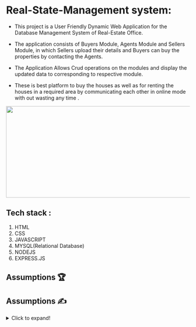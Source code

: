 ﻿# Real-State-Management system:
 
- This project is a User Friendly Dynamic Web Application for the Database Management System of Real-Estate Office.
 
- The application consists of Buyers Module, Agents Module and Sellers Module, in which Sellers  upload their details and Buyers can buy the properties by contacting the Agents.

- The Application Allows Crud operations on the modules and display 
        the updated data to corresponding to respective module.

- These is best platform to buy the houses as well as for renting the houses in a required area by communicating each other in online mode with out wasting any time .

<p align="center">
  <img width="750" height="250" src="https://content.usaa.com/mcontent/static_assets/Media/real-estate-rern-vid-teaser.gif?cacheid=3092709742_p">
</p>


## Tech stack :
1. HTML
2. CSS
3. JAVASCRIPT
4. MYSQL(Relational Database)
5. NODEJS
6. EXPRESS.JS

## Assumptions 🏆
## Assumptions ✍️
<details>
  <summary>Click to expand!</summary>
 In this project, me and team mates assumed as:
 * [x] Every property must be associated with an agent.
 * [x] A property can either be for rent or sale but not both.
 * [x] Sales are updated only when a successful deal is made.
 * [x] Only one agent can manage a property.
 * [x] Each buyer is associated with an agent to buy/see the property.
 * [x] A property is owned/purchased by a single person(No partnership).


## Features and Functionalities:
1) Overview of HOME PAGE we can Login in both ways : LogIn as Agent and LogIn as Officer
![image](https://user-images.githubusercontent.com/64728560/228339357-508d3061-94f5-40b4-98c1-6b0be132605f.png)

## Login as Agents :

1) Property details of a particular Agent:
![image](https://user-images.githubusercontent.com/64728560/228339712-9d19c67c-b426-4e92-a010-0acd9ea680cb.png)

2) Properties that are Sold/Rented by an Agent:
![image](https://user-images.githubusercontent.com/64728560/228345806-123ce443-6d6f-4e78-ba5c-d4a29a954493.png)

3) An Agent can update the Properties  whether it is available as OPEN/CLOSE at that particular time:
![image](https://user-images.githubusercontent.com/64728560/228346240-960a5cf6-e8e0-4269-83de-39c83fecafa6.png)

## Login as Officer:
1) Login as OFFICE 
![image](https://user-images.githubusercontent.com/64728560/228352611-972f35fe-2641-4836-a2c3-090848b56c77.png)

2) Officer can view agent profiles
![image](https://user-images.githubusercontent.com/64728560/228352688-9fad520c-a487-4999-aa35-27696ec931ed.png)

3) Officer can view the total sold and rented houses that are stored in an agent profile
![image](https://user-images.githubusercontent.com/64728560/228352783-fcc6530b-0158-4e06-ba90-5a1a09befe7d.png)

4)Officer can add to  an agent as well as property
![image](https://user-images.githubusercontent.com/64728560/228354073-3b12091a-2bfe-41fe-bce2-76860e279158.png)

## Project's Table of Contents ✍️
<details>
  <summary>Click to expand!</summary>
  
1. Problem statement
2. Import Libraries and Data
3. Handling Missing Values
4. Data Analysis and Visualization
5. Outlier Detection
6. Check for Rare Categories
7. Categorical Variables Encoding
8. Dataset Splitting
9. Modeling and Parameter Optimization
10. Feature Importance
11. Results





